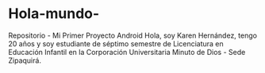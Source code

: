 # Hola-mundo-
Repositorio - Mi Primer Proyecto Android
Hola, soy Karen Hernández, tengo 20 años y soy estudiante de séptimo semestre de Licenciatura en Educación Infantil en la Corporación Universitaria Minuto de Dios - Sede Zipaquirá.
